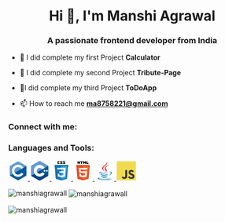 <h1 align="center">Hi 👋, I'm Manshi Agrawal</h1>
<h3 align="center">A passionate frontend developer from India</h3>


- 🔭 I did complete my first Project **Calculator**

- 👯 I did complete my second Project **Tribute-Page**

- 🤝I did complete my third Project **ToDoApp**

- 📫 How to reach me **ma8758221@gmail.com**

<h3 align="left">Connect with me:</h3>
<p align="left">
</p>

<h3 align="left">Languages and Tools:</h3>
<p align="left"> <a href="https://www.cprogramming.com/" target="_blank" rel="noreferrer"> <img src="https://raw.githubusercontent.com/devicons/devicon/master/icons/c/c-original.svg" alt="c" width="40" height="40"/> </a> <a href="https://www.w3schools.com/cpp/" target="_blank" rel="noreferrer"> <img src="https://raw.githubusercontent.com/devicons/devicon/master/icons/cplusplus/cplusplus-original.svg" alt="cplusplus" width="40" height="40"/> </a> <a href="https://www.w3schools.com/css/" target="_blank" rel="noreferrer"> <img src="https://raw.githubusercontent.com/devicons/devicon/master/icons/css3/css3-original-wordmark.svg" alt="css3" width="40" height="40"/> </a> <a href="https://www.w3.org/html/" target="_blank" rel="noreferrer"> <img src="https://raw.githubusercontent.com/devicons/devicon/master/icons/html5/html5-original-wordmark.svg" alt="html5" width="40" height="40"/> </a> <a href="https://www.java.com" target="_blank" rel="noreferrer"> <img src="https://raw.githubusercontent.com/devicons/devicon/master/icons/java/java-original.svg" alt="java" width="40" height="40"/> </a> <a href="https://developer.mozilla.org/en-US/docs/Web/JavaScript" target="_blank" rel="noreferrer"> <img src="https://raw.githubusercontent.com/devicons/devicon/master/icons/javascript/javascript-original.svg" alt="javascript" width="40" height="40"/> </a> </p>

<p><img align="left" src="https://github-readme-stats.vercel.app/api/top-langs?username=manshiagrawall&show_icons=true&locale=en&layout=compact" alt="manshiagrawall" /></p>

<p>&nbsp;<img align="center" src="https://github-readme-stats.vercel.app/api?username=manshiagrawall&show_icons=true&locale=en" alt="manshiagrawall" /></p>

<p><img align="center" src="https://github-readme-streak-stats.herokuapp.com/?user=manshiagrawall&" alt="manshiagrawall" /></p>

